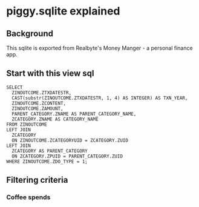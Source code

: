 # piggy.sqlite explained

## Background

This sqlite is exported from Realbyte's Money Manger - a personal finance app.

## Start with this view sql

```
SELECT
  ZINOUTCOME.ZTXDATESTR,
  CAST(substr(ZINOUTCOME.ZTXDATESTR, 1, 4) AS INTEGER) AS TXN_YEAR,
  ZINOUTCOME.ZCONTENT,
  ZINOUTCOME.ZAMOUNT,
  PARENT_CATEGORY.ZNAME AS PARENT_CATEGORY_NAME,
  ZCATEGORY.ZNAME AS CATEGORY_NAME
FROM ZINOUTCOME
LEFT JOIN
  ZCATEGORY
  ON ZINOUTCOME.ZCATEGORYUID = ZCATEGORY.ZUID
LEFT JOIN
  ZCATEGORY AS PARENT_CATEGORY
  ON ZCATEGORY.ZPUID = PARENT_CATEGORY.ZUID
WHERE ZINOUTCOME.ZDO_TYPE = 1;
```

## Filtering criteria

### Coffee spends

```

```